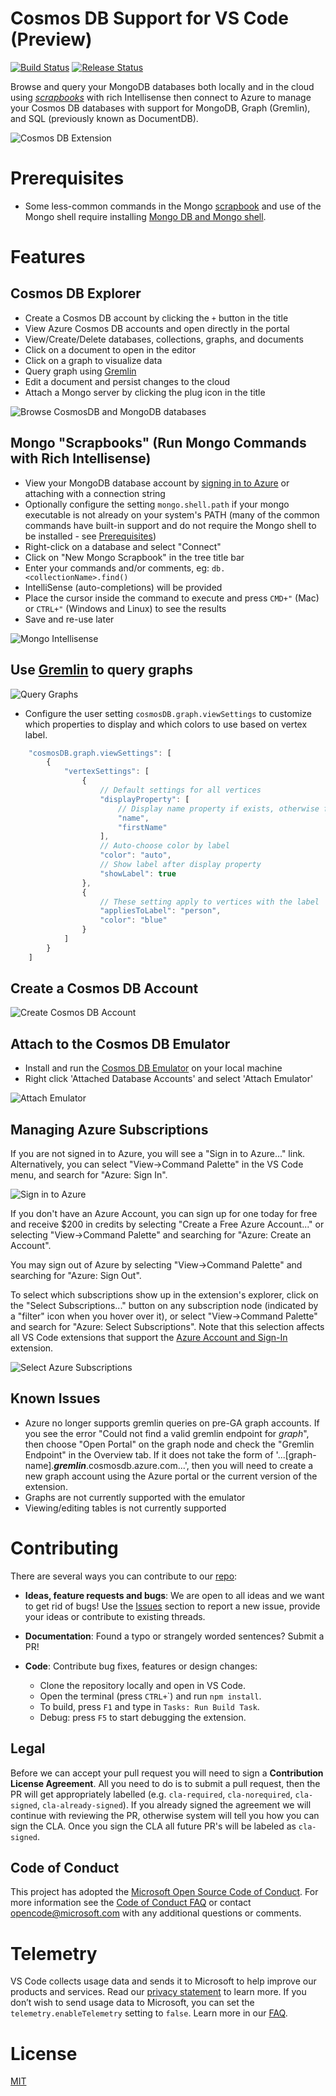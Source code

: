 
# Cosmos DB Support for VS Code (Preview)
[![Build Status](https://travis-ci.org/Microsoft/vscode-cosmosdb.svg?branch=master)](https://travis-ci.org/Microsoft/vscode-cosmosdb) [![Release Status](https://img.shields.io/github/tag/Microsoft/vscode-cosmosdb.svg?label=prerelease&colorB=0E7FC0)](https://github.com/Microsoft/vscode-cosmosdb/releases)

Browse and query your MongoDB databases both locally and in the cloud using [_scrapbooks_](#mongo-scrapbooks) with rich Intellisense then connect to Azure to manage your Cosmos DB databases with support for MongoDB, Graph (Gremlin), and SQL (previously known as DocumentDB).

![Cosmos DB Extension](resources/features.png)

# Prerequisites

- Some less-common commands in the Mongo [scrapbook](#mongo-scrapbooks) and use of the Mongo shell require installing [Mongo DB and Mongo shell](https://docs.mongodb.com/manual/installation/).

# Features

## Cosmos DB Explorer

- Create a Cosmos DB account by clicking the `+` button in the title
- View Azure Cosmos DB accounts and open directly in the portal
- View/Create/Delete databases, collections, graphs, and documents
- Click on a document to open in the editor
- Click on a graph to visualize data
- Query graph using [Gremlin](https://docs.microsoft.com/azure/cosmos-db/gremlin-support)
- Edit a document and persist changes to the cloud
- Attach a Mongo server by clicking the plug icon in the title

![Browse CosmosDB and MongoDB databases](resources/Browse.png)

## Mongo "Scrapbooks" (Run Mongo Commands with Rich Intellisense)

- View your MongoDB database account by [signing in to Azure](#managing-azure-subscriptions) or attaching with a connection string
- Optionally configure the setting `mongo.shell.path` if your mongo executable is not already on your system's PATH (many of the common commands have built-in support and do not require the Mongo shell to be installed - see [Prerequisites](#prerequisites))
- Right-click on a database and select "Connect"
- Click on "New Mongo Scrapbook" in the tree title bar
- Enter your commands and/or comments, eg: `db.<collectionName>.find()`
- IntelliSense (auto-completions) will be provided
- Place the cursor inside the command to execute and press `CMD+"` (Mac) or `CTRL+"` (Windows and Linux) to see the results
- Save and re-use later

![Mongo Intellisense](resources/intellisense.gif)

## Use [Gremlin](https://docs.microsoft.com/azure/cosmos-db/gremlin-support) to query graphs

![Query Graphs](resources/Graph.gif)

- <a name="graphSettings"></a>Configure the user setting `cosmosDB.graph.viewSettings` to customize which properties to display and which colors to use based on vertex label.
```javascript
    "cosmosDB.graph.viewSettings": [
        {
            "vertexSettings": [
                {
                    // Default settings for all vertices
                    "displayProperty": [
                        // Display name property if exists, otherwise firstName if it exists, otherwise ID
                        "name",
                        "firstName"
                    ],
                    // Auto-choose color by label
                    "color": "auto",
                    // Show label after display property
                    "showLabel": true
                },
                {
                    // These setting apply to vertices with the label 'person'
                    "appliesToLabel": "person",
                    "color": "blue"
                }
            ]
        }
    ]
```

## Create a Cosmos DB Account

![Create Cosmos DB Account](resources/create.gif)

## Attach to the Cosmos DB Emulator

* Install and run the [Cosmos DB Emulator](https://docs.microsoft.com/azure/cosmos-db/local-emulator) on your local machine
* Right click 'Attached Database Accounts' and select 'Attach Emulator'

![Attach Emulator](resources/attachEmulator.png)

## Managing Azure Subscriptions

If you are not signed in to Azure, you will see a "Sign in to Azure..." link. Alternatively, you can select "View->Command Palette" in the VS Code menu, and search for "Azure: Sign In".

![Sign in to Azure](resources/SignIn.gif)

If you don't have an Azure Account, you can sign up for one today for free and receive $200 in credits by selecting "Create a Free Azure Account..." or selecting "View->Command Palette" and searching for "Azure: Create an Account".

You may sign out of Azure by selecting "View->Command Palette" and searching for "Azure: Sign Out".

To select which subscriptions show up in the extension's explorer, click on the "Select Subscriptions..." button on any subscription node (indicated by a "filter" icon when you hover over it), or select "View->Command Palette" and search for "Azure: Select Subscriptions". Note that this selection affects all VS Code extensions that support the [Azure Account and Sign-In](https://github.com/Microsoft/vscode-azure-account) extension.

![Select Azure Subscriptions](resources/SelectSubscriptions.gif)

## Known Issues

- Azure no longer supports gremlin queries on pre-GA graph accounts. If you see the error "Could not find a valid gremlin endpoint for *graph*", then choose "Open Portal" on the graph node and check the "Gremlin Endpoint" in the Overview tab. If it does not take the form of '...[graph-name].***gremlin***.cosmosdb.azure.com...', then you will need to create a new graph account using the Azure portal or the current version of the extension.
- Graphs are not currently supported with the emulator
- Viewing/editing tables is not currently supported

# Contributing
There are several ways you can contribute to our [repo](https://github.com/Microsoft/vscode-cosmosdb):

- **Ideas, feature requests and bugs**: We are open to all ideas and we want to get rid of bugs! Use the [Issues](https://github.com/Microsoft/vscode-cosmosdb/issues) section to report a new issue, provide your ideas or contribute to existing threads.

- **Documentation**: Found a typo or strangely worded sentences? Submit a PR!
- **Code**: Contribute bug fixes, features or design changes:
  - Clone the repository locally and open in VS Code.
  - Open the terminal (press `CTRL+`\`) and run `npm install`.
  - To build, press `F1` and type in `Tasks: Run Build Task`.
  - Debug: press `F5` to start debugging the extension.

## Legal
Before we can accept your pull request you will need to sign a **Contribution License Agreement**. All you need to do is to submit a pull request, then the PR will get appropriately labelled (e.g. `cla-required`, `cla-norequired`, `cla-signed`, `cla-already-signed`). If you already signed the agreement we will continue with reviewing the PR, otherwise system will tell you how you can sign the CLA. Once you sign the CLA all future PR's will be labeled as `cla-signed`.

## Code of Conduct
This project has adopted the [Microsoft Open Source Code of Conduct](https://opensource.microsoft.com/codeofconduct/). For more information see the [Code of Conduct FAQ](https://opensource.microsoft.com/codeofconduct/faq/) or contact [opencode@microsoft.com](mailto:opencode@microsoft.com) with any additional questions or comments.

# Telemetry
VS Code collects usage data and sends it to Microsoft to help improve our products and services. Read our [privacy statement](https://go.microsoft.com/fwlink/?LinkID=528096&clcid=0x409) to learn more. If you don’t wish to send usage data to Microsoft, you can set the `telemetry.enableTelemetry` setting to `false`. Learn more in our [FAQ](https://code.visualstudio.com/docs/supporting/faq#_how-to-disable-telemetry-reporting).

# License
[MIT](LICENSE.md)
